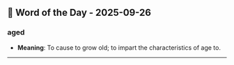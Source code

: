 ## 📅 Word of the Day - 2025-09-26

### **aged**
- **Meaning**: To cause to grow old; to impart the characteristics of age to.

---
